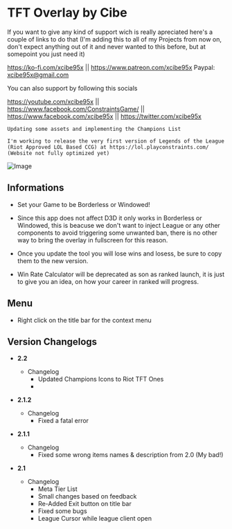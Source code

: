# TFT Overlay by Cibe

If you want to give any kind of support wich is really apreciated here's a couple of links to do that
(I'm adding this to all of my Projects from now on, don't expect anything out of it and never wanted to this before, but at somepoint you just need it)

https://ko-fi.com/xcibe95x || https://www.patreon.com/xcibe95x
Paypal: xcibe95x@gmail.com

You can also support by following this socials

https://youtube.com/xcibe95x || https://www.facebook.com/ConstraintsGame/ || https://www.facebook.com/xcibe95x || https://twitter.com/xcibe95x

`Updating some assets and implementing the Champions List`

`I'm working to release the very first version of Legends of the League (Riot Approved LOL Based CCG) at https://lol.playconstraints.com/ (Website not fully optimized yet)`

![Image](https://i.redd.it/vyhdcp8m2k831.png)

## Informations
- Set your Game to be Borderless or Windowed!
- Since this app does not affect D3D it only works in Borderless or Windowed, this is beacuse we don't want to inject League or any other components to avoid triggering some unwanted ban, there is no other way to bring the overlay in fullscreen for this reason.
- Once you update the tool you will lose wins and losess, be sure to copy them to the new version.

- Win Rate Calculator will be deprecated as son as ranked launch, it is just to give you an idea, on how your career in ranked will progress.

## Menu
- Right click on the title bar for the context menu

## Version Changelogs
- **2.2**
  - Changelog  
    - Updated Champions Icons to Riot TFT Ones
    - 

- **2.1.2**
  - Changelog  
    - Fixed a fatal error

- **2.1.1**
  - Changelog  
    - Fixed some wrong items names & description from 2.0 (My bad!)

- **2.1**
  - Changelog  
    - Meta Tier List
	- Small changes based on feedback
	- Re-Added Exit button on title bar
    - Fixed some bugs
	- League Cursor while league client open